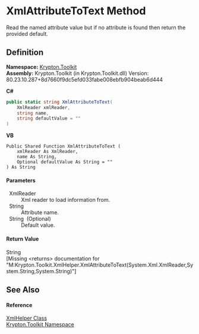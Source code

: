 # XmlAttributeToText Method


Read the named attribute value but if no attribute is found then return the provided default.



## Definition
**Namespace:** <a href="79d2eac2-21f4-54ff-7552-b20c33c30600.md">Krypton.Toolkit</a>  
**Assembly:** Krypton.Toolkit (in Krypton.Toolkit.dll) Version: 80.23.10.287+8d7660f9dc5efd033fabe008ebfb904beab6d444

**C#**
``` C#
public static string XmlAttributeToText(
	XmlReader xmlReader,
	string name,
	string defaultValue = ""
)
```
**VB**
``` VB
Public Shared Function XmlAttributeToText ( 
	xmlReader As XmlReader,
	name As String,
	Optional defaultValue As String = ""
) As String
```



#### Parameters
<dl><dt>  XmlReader</dt><dd>Xml reader to load information from.</dd><dt>  String</dt><dd>Attribute name.</dd><dt>  String  (Optional)</dt><dd>Default value.</dd></dl>

#### Return Value
String  
\[Missing &lt;returns&gt; documentation for "M:Krypton.Toolkit.XmlHelper.XmlAttributeToText(System.Xml.XmlReader,System.String,System.String)"\]

## See Also


#### Reference
<a href="51091e9d-6423-049a-ae4f-e48900b46077.md">XmlHelper Class</a>  
<a href="79d2eac2-21f4-54ff-7552-b20c33c30600.md">Krypton.Toolkit Namespace</a>  
